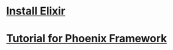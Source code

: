 # [Install Elixir](http://elixir-lang.org/install.html)
# [Tutorial for Phoenix Framework](http://phoenix.thefirehoseproject.com/)
